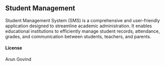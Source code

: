 ## Student Management

Student Management System (SMS) is a comprehensive and user-friendly application designed to streamline academic administration. It enables educational institutions to efficiently manage student records, attendance, grades, and communication between students, teachers, and parents.

#### License

Arun Govind